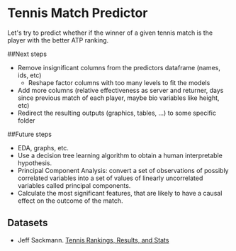 # Tennis Match Predictor
Let's try to predict whether if the winner of a given tennis match is the player with the better ATP ranking.

##Next steps
- Remove insignificant columns from the predictors dataframe (names, ids, etc)
  - Reshape factor columns with too many levels to fit the models
- Add more columns (relative effectiveness as server and returner, days since previous match of each player, maybe bio variables like height, etc)
- Redirect the resulting outputs (graphics, tables, ...) to some specific folder

##Future steps
- EDA, graphs, etc.
- Use a decision tree learning algorithm to obtain a human interpretable hypothesis.
- Principal Component Analysis: convert a set of observations of possibly correlated variables into a set of values of linearly 
  uncorrelated variables called principal components.
- Calculate the most significant features, that are likely to have a causal effect on the outcome of the match.


## Datasets
- Jeff Sackmann. [Tennis Rankings, Results, and Stats](https://github.com/JeffSackmann)

